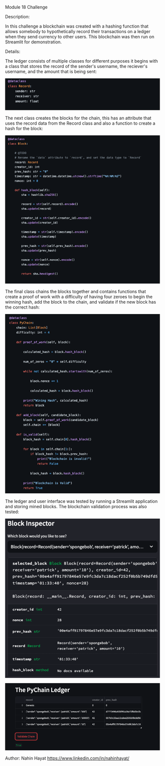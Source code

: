Module 18 Challenge

Description:

In this challenge a blockchain was created with a hashing function that allows somebody to hypothetically record their transactions on a ledger when they send currency to other users. This blockchain was then run on Streamlit for demonstration. 

Details:

The ledger consists of multiple classes for different purposes it begins with a class that stores the record of the sender's username, the reciever's username, and the amount that is being sent:

![screenshot1](https://github.com/nahinhayat/Module18Challenge/blob/main/module18screenshots/screenshot1.png)

The next class creates the blocks for the chain, this has an attribute that uses the record data from the Record class and also a function to create a hash for the block:

![screenshot2](https://github.com/nahinhayat/Module18Challenge/blob/main/module18screenshots/screenshot2.png)

The final class chains the blocks together and contains functions that create a proof of work with a difficulty of having four zeroes to begin the winning hash, add the block to the chain, and validate if the new block has the correct hash:

![screenshot3](https://github.com/nahinhayat/Module18Challenge/blob/main/module18screenshots/screenshot%203.png)

The ledger and user interface was tested by running a Streamlit application and storing mined blocks. The blockchain validation process was also tested:

![block contents](https://github.com/nahinhayat/Module18Challenge/blob/main/module18screenshots/block%20contents.png)

![pychain ledger valid](https://github.com/nahinhayat/Module18Challenge/blob/main/module18screenshots/pychain%20ledger%20valid.png)

Author: Nahin Hayat https://www.linkedin.com/in/nahinhayat/